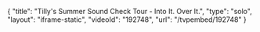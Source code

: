 {
    "title": "Tilly's Summer Sound Check Tour - Into It. Over It.",
    "type": "solo",
    "layout": "iframe-static",
    "videoId": "192748",
    "url": "\/tvpembed\/192748"
}